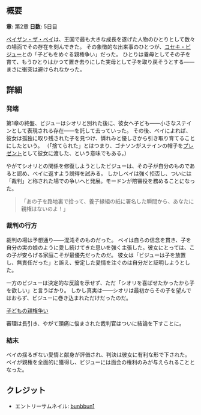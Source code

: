 <!-- title: 親権争い -->

<!-- quote: あなたのような人に、この子の親になる資格なんてない！ -->

<!-- chapters: 1 -->

<!-- images: (子どもをめぐってベイに詰め寄るビジュー), (子どもの親権裁判) -->

<!-- model: false -->

## 概要

**章:** 第2章
**日数:** 5日目

[ペイザン・ザ・ベイ](#entry:bae-entry)は、王国で最も大きな成長を遂げた人物のひとりとして数々の場面でその存在を刻んできた。
その象徴的な出来事のひとつが、[コセキ・ビジュー](#entry:bijou-entry)との「子どもをめぐる親権争い」だった。
ひとりは養母としてその子を育て、もうひとりはかつて置き去りにした実母として子を取り戻そうとする――まさに衝突は避けられなかった。

## 詳細

### 発端

第1章の終盤、ビジューはシオリと別れた後に、彼女へ子ども――小さなステインとして表現される存在――を託して去っていった。
その後、ベイによれば、彼女は孤独に取り残された子を見つけ、憐れみと優しさから引き取り育てることにしたという。
（「捨てられた」とはつまり、ゴナソンがステインの帽子を[プレゼント](https://www.youtube.com/live/Lp7GyRVbz1c?si=fBcocEwwHqJ2IEX7&t=637)として彼女に渡した、という意味でもある。）

やがてシオリとの関係を修復しようとしたビジューは、その子が自分のものであると認め、ベイに返すよう説得を試みる。
しかしベイは強く拒否し、ついには「裁判」と称された場での争いへと発展。モードンが陪審役を務めることになった。

> 「あの子を路地裏で拾って、養子縁組の紙に署名した瞬間から、あなたに親権はないのよ！」

### 裁判の行方

裁判の場は予想通り――混沌そのものだった。
ベイは自らの信念を貫き、子を自分の実の娘のように愛し続けてきた思いを強く主張した。彼女にとっては、この子が安らげる家庭こそが最優先だったのだ。
彼女は「ビジューは子を放置し、無責任だった」と訴え、安定した愛情を注ぐのは自分だと証明しようとした。

一方のビジューは決定的な反論を示せず、ただ「シオリを喜ばせたかったから子を欲しい」と言うばかり。
しかし真実は――シオリは最初からその子を望んではおらず、ビジューに巻き込まれただけだったのだ。

[子どもの親権争い](#embed:https://www.youtube.com/live/L7rBGepFrXA?si=JfSyK5TYHLScer4T&t=11583)

審理は長引き、やがて頭痛に悩まされた裁判官はついに結論を下すことに。

### 結末

ベイの揺るぎない愛情と献身が評価され、判決は彼女に有利な形で下された。
ベイが親権を全面的に獲得し、ビジューには面会の権利のみが与えられることとなった。

## クレジット

- エントリーサムネイル: [bunbbun1](https://x.com/bunbbun1/status/1920774925633118555)
